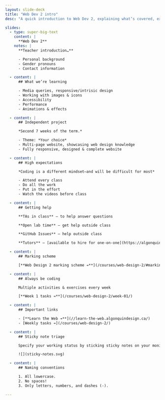 ```yaml
---
layout: slide-deck
title: "Web Dev 2 intro"
desc: "A quick introduction to Web Dev 2, explaining what’s covered, expectations & marking scheme."

slides:
  - type: super-big-text
    content: |
      **Web Dev 2**
    notes: |
      **Teacher introduction…**

      - Personal background
      - Gender pronouns
      - Contact information

  - content: |
      ## What we’re learning

      - Media queries, responsive/intrisic design
      - Working with images & icons
      - Accessibility
      - Performance
      - Animations & effects

  - content: |
      ## Independent project

      *Second 7 weeks of the term.*

      - Theme: *Your choice*
      - Multi-page website, showcasing web design knowledge
      - Fully responsive, designed & complete website

  - content: |
      ## High expectations

      *Coding is a different mindset—and will be difficult for most*

      - Attend every class
      - Do all the work
      - Put in the effort
      - Watch the videos before class

  - content: |
      ## Getting help

      **TAs in class** — to help answer questions

      **Open lab time** — get help outside class

      **GitHub Issues** — help outside class

      **Tutors** — [available to hire for one-on-one](https://algonquincollege.libguides.com/slc/peer-tutoring)

  - content: |
      ## Marking scheme

      [**Web Design 2 marking scheme ➔**](/courses/web-design-2/#marking-scheme)

  - content: |
      ## Always be coding

      Multiple activities & exercises every week

      [**Week 1 tasks ➔**](/courses/web-design-2/week-01/)

  - content: |
      ## Important links

      - [**Learn the Web ➔**](//learn-the-web.algonquindesign.ca/)
      - [Weekly tasks ➔](/courses/web-design-2/)

  - content: |
      ## Sticky note triage

      Specify your working status by sticking sticky notes on your monitor

      ![](sticky-notes.svg)

  - content: |
      ## Naming conventions

      1. All lowercase.
      2. No spaces!
      3. Only letters, numbers, and dashes (-).

---
```


